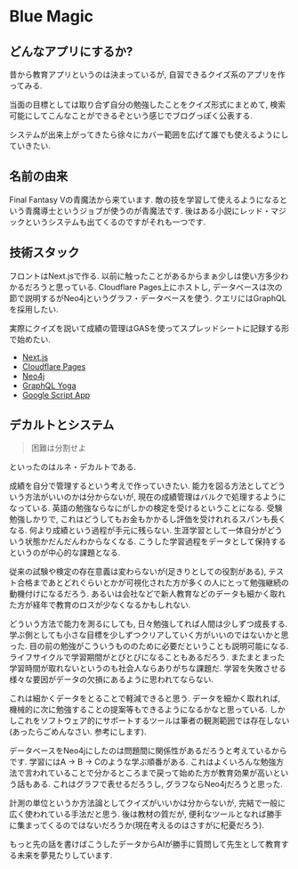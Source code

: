 # Blue Magic

## どんなアプリにするか?

昔から教育アプリというのは決まっているが, 自習できるクイズ系のアプリを作ってみる. 

当面の目標としては取り合ず自分の勉強したことをクイズ形式にまとめて, 検索可能にしてこんなことができるぞという感じでブログっぽく公表する. 

システムが出来上がってきたら徐々にカバー範囲を広げて誰でも使えるようにしていきたい.

## 名前の由来

Final Fantasy Ⅴの青魔法から来ています. 敵の技を学習して使えるようになるという青魔導士というジョブが使うのが青魔法です. 後はある小説にレッド・マジックというシステムも出てくるのですがそれも一つです.

## 技術スタック

フロントはNext.jsで作る. 以前に触ったことがあるからまぁ少しは使い方多少わかるだろうと思っている. Cloudflare Pages上にホストし, データベースは次の節で説明するがNeo4jというグラフ・データベースを使う. クエリにはGraphQLを採用したい.

実際にクイズを説いて成績の管理はGASを使ってスプレッドシートに記録する形で始めたい.

* [Next.js](https://nextjs.org/)
* [Cloudflare Pages](https://pages.cloudflare.com/)
* [Neo4j](https://neo4j.com/)
* [GraphQL Yoga](https://the-guild.dev/graphql/yoga-server)
* [Google Script App](https://www.google.com/script/start/)


## デカルトとシステム

> 困難は分割せよ

といったのはルネ・デカルトである. 

成績を自分で管理するという考えで作っていきたい. 能力を図る方法としてどういう方法がいいのかは分からないが, 現在の成績管理はバルクで処理するようになっている. 英語の勉強ならなにがしかの検定を受けるということになる. 受験勉強しかりで, これはどうしてもお金もかかるし評価を受けれれるスパンも長くなる. 何より成績という過程が手元に残らない. 生涯学習として一体自分がどういう状態かだんだんわからなくなる. こうした学習過程をデータとして保持するというのが中心的な課題となる.

従来の試験や検定の存在意義は変わらないが(足きりとしての役割がある), テスト合格まであとどれぐらいとかが可視化された方が多くの人にとって勉強継続の動機付けになるだろう. あるいは会社などで新人教育などのデータも細かく取れた方が経年で教育のロスが少なくなるかもしれない.

どういう方法で能力を測るにしても, 日々勉強してれば人間は少しずつ成長する. 学ぶ側としても小さな目標を少しずつクリアしていく方がいいのではないかと思った. 目の前の勉強がこういうもののために必要だということも説明可能になる. ライフサイクルで学習期間がとびとびになることもあるだろう. またまとまった学習時間が取れないというのも社会人ならありがちな課題だ. 学習を失敗させる様々な要因がデータの欠損にあるように思われてならない.

これは細かくデータをとることで軽減できると思う. データを細かく取れれば, 機械的に次に勉強することの提案等もできるようになるかなと思っている. しかしこれをソフトウェア的にサポートするツールは筆者の観測範囲では存在しない(あったらごめんなさい. 参考にします).

データベースをNeo4jにしたのは問題間に関係性があるだろうと考えているからです. 学習にはA -> B -> Cのような学ぶ順番がある. これはよくいろんな勉強方法で言われていることで分かるところまで戻って始めた方が教育効果が高いという話もある. これはグラフで表せるだろうし, グラフならNeo4jだろうと思った.

計測の単位というか方法論としてクイズがいいかは分からないが, 完結で一般に広く使われている手法だと思う. 後は教材の質だが, 便利なツールとなれば勝手に集まってくるのではないだろうか(現在考えるのはさすがに杞憂だろう).

もっと先の話を書けばこうしたデータからAIが勝手に質問して先生として教育する未来を夢見たりしています.
